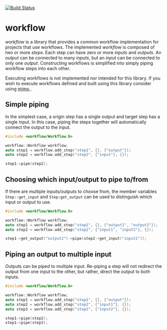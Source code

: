 [![Build Status](https://travis-ci.org/childsish/workflow.svg?branch=master)](https://travis-ci.org/childsish/workflow)

# workflow
*workflow* is a library that provides a common workflow implementation for projects that use
workflows. The implemented *workflow* is composed of two or more *steps*. Each step can have zero or
more *inputs* and *outputs*. An *output* can be connected to many *inputs*, but an *input* can be
connected to only one *output*. Constructing workflows is simplified into simply piping workflow
steps into each other.

Executing workflows is not implemented nor intended for this library. If you wish to execute
workflows defined and built using this library consider using [ mimo ](1).

## Simple piping

In the simplest case, a origin step has a single output and target step has a single input. In this
case, piping the steps together will automatically connect the output to the input.

```cpp
#include <workflow/Workflow.h>

workflow::Workflow workflow;
auto step1 = workflow.add_step("step1", {}, {"output"});
auto step2 = workflow.add_step("step2", {"input"}, {});

step1->pipe(step2);
``` 

## Choosing which input/output to pipe to/from

If there are multiple inputs/outputs to choose from, the member variables `Step::get_input` and
`Step:get_output` can be used to distinguish which input or output to use. 

```cpp
#include <workflow/Workflow.h>

workflow::Workflow workflow;
auto step1 = workflow.add_step("step1", {}, {"output1", "output2"});
auto step2 = workflow.add_step("step2", {"input1", "input2"}, {});

step1->get_output("output2")->pipe(step2->get_input("input2"));
```

## Piping an output to multiple input

Outputs can be piped to multiple input. Re-piping a step will not redirect the output from one input
to the other, but rather, direct the output to both inputs.

```cpp
#include <workflow/Workflow.h>

workflow::Workflow workflow;
auto step1 = workflow.add_step("step1", {}, {"output"});
auto step2 = workflow.add_step("step2", {"input1"}, {});
auto step3 = workflow.add_step("step2", {"input2"}, {});

step1->pipe(step2);
step1->pipe(step3);
```

[1]: https://github.com/childsish/mimo
